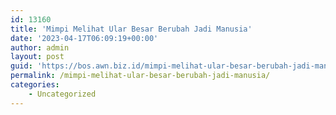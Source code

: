 ```yaml
---
id: 13160
title: 'Mimpi Melihat Ular Besar Berubah Jadi Manusia'
date: '2023-04-17T06:09:19+00:00'
author: admin
layout: post
guid: 'https://bos.awn.biz.id/mimpi-melihat-ular-besar-berubah-jadi-manusia/'
permalink: /mimpi-melihat-ular-besar-berubah-jadi-manusia/
categories:
    - Uncategorized
---
```


